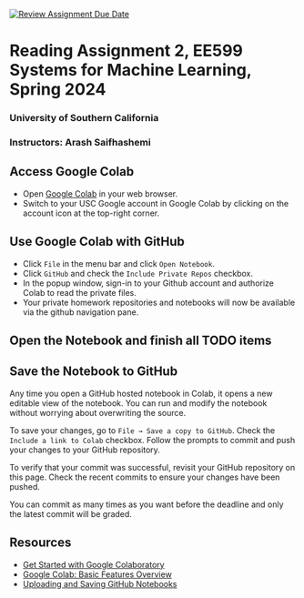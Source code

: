 [![Review Assignment Due Date](https://classroom.github.com/assets/deadline-readme-button-24ddc0f5d75046c5622901739e7c5dd533143b0c8e959d652212380cedb1ea36.svg)](https://classroom.github.com/a/7vTnK6Mk)
# Reading Assignment 2, EE599 Systems for Machine Learning, Spring 2024
### University of Southern California
### Instructors: Arash Saifhashemi

## Access Google Colab
- Open [Google Colab](https://colab.research.google.com/) in your web browser.
- Switch to your USC Google account in Google Colab by clicking on the account icon at the top-right corner.

## Use Google Colab with GitHub
- Click `File` in the menu bar and click `Open Notebook`.
- Click `GitHub` and check the `Include Private Repos` checkbox.
- In the popup window, sign-in to your Github account and authorize Colab to read the private files.
- Your private homework repositories and notebooks will now be available via the github navigation pane.

## Open the Notebook and finish all TODO items

## Save the Notebook to GitHub
Any time you open a GitHub hosted notebook in Colab, it opens a new editable view of the notebook. You can run and modify the notebook without worrying about overwriting the source.

To save your changes, go to `File → Save a copy to GitHub`. Check the `Include a link to Colab` checkbox. Follow the prompts to commit and push your changes to your GitHub repository. 

To verify that your commit was successful, revisit your GitHub repository on this page. Check the recent commits to ensure your changes have been pushed.

You can commit as many times as you want before the deadline and only the latest commit will be graded.

## Resources
* [Get Started with Google Colaboratory](https://youtu.be/inN8seMm7UI)
* [Google Colab: Basic Features Overview](https://colab.research.google.com/notebooks/basic_features_overview.ipynb)
* [Uploading and Saving GitHub Notebooks](https://colab.research.google.com/github/googlecolab/colabtools/blob/master/notebooks/colab-github-demo.ipynb)
